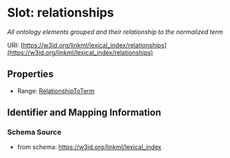 # Slot: relationships
_All ontology elements grouped and their relationship to the normalized term_


URI: [https://w3id.org/linkml/lexical_index/relationships](https://w3id.org/linkml/lexical_index/relationships)



<!-- no inheritance hierarchy -->


## Properties

 * Range: [RelationshipToTerm](RelationshipToTerm.md)



## Identifier and Mapping Information







### Schema Source


* from schema: https://w3id.org/linkml/lexical_index



